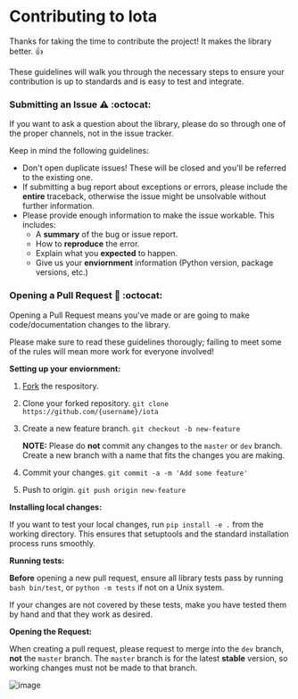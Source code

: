 # Contributing to Iota

Thanks for taking the time to contribute the project! It makes the library better. 👍

These guidelines will walk you through the necessary steps to ensure your contribution is up to standards and is easy to test and integrate.

### Submitting an Issue ⚠️ :octocat:

If you want to ask a question about the library, please do so through one of the proper channels, not in the issue tracker.

Keep in mind the following guidelines:

+ Don't open duplicate issues! These will be closed and you'll be referred to the existing one.
+ If submitting a bug report about exceptions or errors, please include the **entire** traceback, otherwise the issue might be unsolvable without further information.
+ Please provide enough information to make the issue workable. This includes:
    + A **summary** of the bug or issue report.
    + How to **reproduce** the error.
    + Explain what you **expected** to happen.
    + Give us your **enviornment** information (Python version, package versions, etc.)


### Opening a Pull Request 📝 :octocat:

Opening a Pull Request means you've made or are going to make code/documentation changes to the library.

Please make sure to read these guidelines thorougly; failing to meet some of the rules will mean more work for everyone involved!

**Setting up your enviornment:**

1. [Fork](https://github.com/timothyckl/iota/fork) the respository.
2. Clone your forked repository. `git clone https://github.com/{username}/iota`
3. Create a new feature branch. `git checkout -b new-feature`

    **NOTE:** Please do **not** commit any changes to the `master` or `dev` branch. Create a new branch with a name that fits the changes you are making.

4. Commit your changes. `git commit -a -m 'Add some feature'`
5. Push to origin. `git push origin new-feature`

**Installing local changes:**

If you want to test your local changes, run `pip install -e .` from the working directory. This ensures that setuptools and the standard installation process runs smoothly.

**Running tests:**

**Before** opening a new pull request, ensure all library tests pass by running `bash bin/test`, or `python -m tests` if not on a Unix system.

If your changes are not covered by these tests, make you have tested them by hand and that they work as desired.

**Opening the Request:**

When creating a pull request, please request to merge into the `dev` branch, **not** the `master` branch. The `master` branch is for the latest **stable** version, so working changes must not be made to that branch.

![image](https://user-images.githubusercontent.com/62220201/161568817-c55b5211-c7a8-4c19-9544-6b7c9d8e45d7.png)
